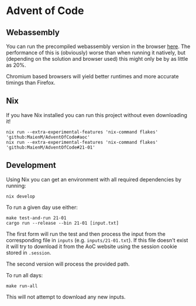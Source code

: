 # Advent of Code

## Webassembly

You can run the precompiled webassembly version in the browser [here](https://maienm.github.io/AdventOfCode). The performance of this is (obviously) worse than when running it natively, but (depending on the solution and browser used) this might only be by as little as 20%.

Chromium based browsers will yield better runtimes and more accurate timings than Firefox.

## Nix

If you have Nix installed you can run this project without even downloading it!

``` shell
nix run --extra-experimental-features 'nix-command flakes' 'github:MaienM/AdventOfCode#aoc'
nix run --extra-experimental-features 'nix-command flakes' 'github:MaienM/AdventOfCode#21-01'
```

## Development

Using Nix you can get an environment with all required dependencies by running:

``` shell
nix develop
```

To run a given day use either:

``` shell
make test-and-run 21-01
cargo run --release --bin 21-01 [input.txt]
```

The first form will run the test and then process the input from the corresponding file in `inputs` (e.g. `inputs/21-01.txt`). If this file doesn't exist it will try to download it from the AoC website using the session cookie stored in `.session`.

The second version will process the provided path.

To run all days:

```
make run-all
```

This will not attempt to download any new inputs.
